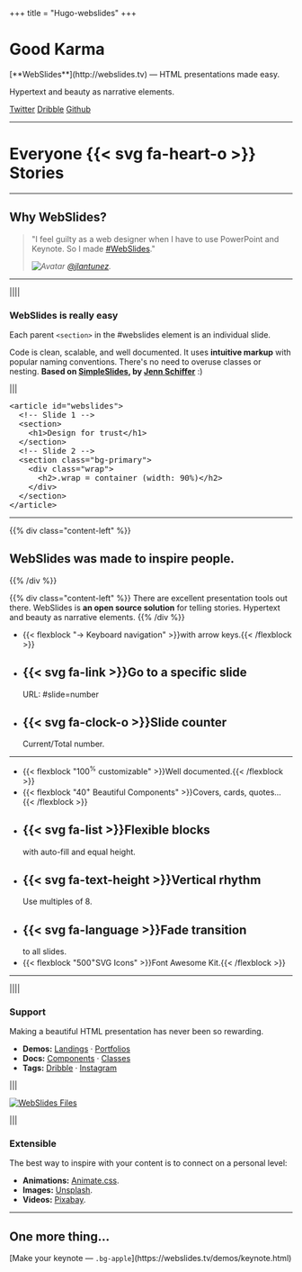 +++
title = "Hugo-webslides"
+++
<!--: .wrap .aligncenter -->

# <!--: .text-landing --> Good Karma

<!--: .text-intro -->[**WebSlides**](http://webslides.tv) &mdash; HTML presentations made easy. <br>
Hypertext and beauty as narrative elements.

[Twitter](https://twitter.com/webslides)
[Dribble](https://dribbble.com/tags/webslides)
[Github](https://github.com/webslides/webslides)

---
<!--: .wrap .fadeInUp bg=bg-black bg=aligncenter bgimage=frame|https://source.unsplash.com/OkAAx4mI2Hc/ -->

# Everyone {{< svg fa-heart-o >}} Stories

---
<!--: .wrap ..content-center -->

## **Why WebSlides?**

<blockquote>
  <p>"I feel guilty as a web designer when I have to use PowerPoint and Keynote. So I made <a href="https://twitter.com/search?q=%23webslides&amp;src=typd">#WebSlides</a>."</p>
  <p><cite> <img class="avatar-40" src="https://raw.githubusercontent.com/webslides/WebSlides/master/static/images/avatar.jpg" alt="Avatar"> <a href="http://twitter.com/jlantunez/">@jlantunez</a>.</cite></p>
</blockquote>

---
<!--: .wrap -->

||||

### **WebSlides is really easy**
<!--: .text-intro -->Each parent <code>&lt;section&gt;</code> in the #webslides element is an individual slide.

Code is clean, scalable, and well documented. It uses **intuitive markup** with popular naming conventions. There's no need to overuse classes or nesting. **Based on [SimpleSlides](https://github.com/jennschiffer/SimpleSlides), by [Jenn Schiffer](http://jennmoney.biz)** :)

|||

<pre>&lt;article id="webslides"&gt;
  <span class="code-comment">&lt;!-- Slide 1 --&gt;</span>
  &lt;section&gt;
    &lt;h1&gt;Design for trust&lt;/h1&gt;
  &lt;/section&gt;
  <span class="code-comment">&lt;!-- Slide 2 --&gt;</span>
  &lt;section class="bg-primary"&gt;
    &lt;div class="wrap"&gt;
      &lt;h2&gt;.wrap = container (width: 90%)&lt;/h2&gt;
    &lt;/div&gt;
  &lt;/section&gt;
&lt;/article&gt;
</pre>

---
<!--: .wrap -->

{{% div class="content-left" %}}
## WebSlides was made to inspire people.
{{% /div %}}

{{% div class="content-left" %}}
There are excellent presentation tools out there. WebSlides is **an open source solution** for telling stories. Hypertext and beauty as narrative elements.
{{% /div %}}

<!--: .flexblock features -->
- {{< flexblock "<span>&rarr;</span> Keyboard navigation" >}}with arrow keys.{{< /flexblock >}}
- <div><h2>{{< svg fa-link >}}Go to a specific slide</h2>URL: #slide=number</div>
- <div><h2>{{< svg fa-clock-o >}}Slide counter</h2>Current/Total number.</div>

---
<!--: .wrap -->

<!--: .flexblock features  -->
- {{< flexblock "<span>100<sup>%</sup></span> customizable" >}}Well documented.{{< /flexblock >}}
- {{< flexblock "<span>40<sup>+</sup></span> Beautiful Components" >}}Covers, cards, quotes...{{< /flexblock >}}
- <div><h2>{{< svg fa-list >}}Flexible blocks</h2>with auto-fill and equal height.</div>
- <div><h2>{{< svg fa-text-height >}}Vertical rhythm</h2>Use multiples of 8.</div>
- <div><h2>{{< svg fa-language >}}Fade transition</h2>to all slides.</div>
- {{< flexblock "<span>500<sup>+</sup></span>SVG Icons" >}}Font Awesome Kit.{{< /flexblock >}}

---
<!--： .wrap -->

||||

### Support

Making a beautiful HTML presentation has never been so rewarding.

<!--: .description -->
- **Demos:** [Landings](https://webslides.tv/demos/landings) &middot; [Portfolios](https://webslides.tv/demos/portfolios.html)
- **Docs:** [Components](https://webslides.tv/demos/components.html) &middot; [Classes](https://webslides.tv/demos/classes.html)
- **Tags:** [Dribble](https://dribbble.com/tags/webslides) &middot; [Instagram](https://instagram.com/webslides)

|||

[<img class="aligncenter" src="https://raw.githubusercontent.com/webslides/WebSlides/master/static/images/setup.png" alt="WebSlides Files">](https://github.com/webslides/webslides")

|||

### Extensible

The best way to inspire with your content is to connect on a personal level:

<!--: .description  -->
- **Animations:** [Animate.css](https://github.com/daneden/animate.css/).
- **Images:** [Unsplash](http://unsplash.com).
- **Videos:** [Pixabay](https://pixabay.com/en/videos).

---
<!--: bg=bg-apple bg=aligncenter .wrap bgimage=https://webslides.tv/static/images/tim-cook.png bgpos=right-bottom -->

## One more thing...

<!--: .fadeInUp -->[Make your keynote &mdash; <code>.bg-apple</code>](https://webslides.tv/demos/keynote.html)
